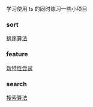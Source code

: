 学习使用 ts 的同时练习一些小项目

### sort

[排序算法](./sort)

### feature

[新特性尝试](./feature)

### search

[搜索算法](./search)
